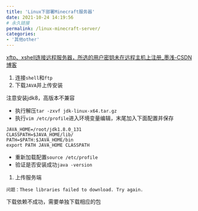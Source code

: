 ```yaml
---
title: 'Linux下部署Minecraft服务器'
date: 2021-10-24 14:19:56
# 永久链接
permalink: /linux-minecraft-server/
categories:
- '其他other'
---
```






[xftp、xshell连接远程服务器，所选的用户密钥未在远程主机上注册_墨浅-CSDN博客](https://blog.csdn.net/moqianmoqian/article/details/105210028)

1. 连接`shell`和`ftp`
2. 下载`JAVA`并上传安装

注意安装jdk8，高版本不兼容

- 执行解压`tar -zxvf jdk-linux-x64.tar.gz`
- 执行`vim /etc/profile`进入环境变量编辑，末尾加入下面配置并保存

```Shell
JAVA_HOME=/root/jdk1.8.0_131
CLASSPATH=$JAVA_HOME/lib/
PATH=$PATH:$JAVA_HOME/bin
export PATH JAVA_HOME CLASSPATH
```

- 重新加载配置`source /etc/profile`
- 验证是否安装成功`java -version`

1. 上传服务端



```
问题：These libraries failed to download. Try again.
```

下载依赖不成功，需要单独下载相应的包

